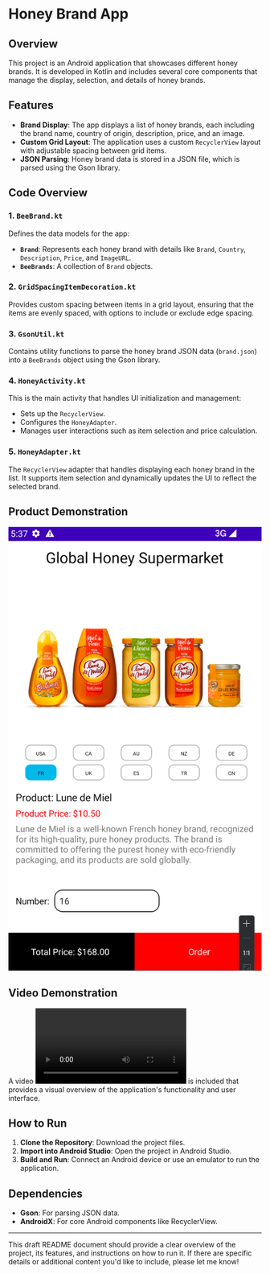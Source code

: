 # Honey Brand App

## Overview

This project is an Android application that showcases different honey brands. It is developed in Kotlin and includes several core components that manage the display, selection, and details of honey brands.

## Features

- **Brand Display**: The app displays a list of honey brands, each including the brand name, country of origin, description, price, and an image.
- **Custom Grid Layout**: The application uses a custom `RecyclerView` layout with adjustable spacing between grid items.
- **JSON Parsing**: Honey brand data is stored in a JSON file, which is parsed using the Gson library.

## Code Overview

### 1. `BeeBrand.kt`
Defines the data models for the app:
- **`Brand`**: Represents each honey brand with details like `Brand`, `Country`, `Description`, `Price`, and `ImageURL`.
- **`BeeBrands`**: A collection of `Brand` objects.

### 2. `GridSpacingItemDecoration.kt`
Provides custom spacing between items in a grid layout, ensuring that the items are evenly spaced, with options to include or exclude edge spacing.

### 3. `GsonUtil.kt`
Contains utility functions to parse the honey brand JSON data (`brand.json`) into a `BeeBrands` object using the Gson library.

### 4. `HoneyActivity.kt`
This is the main activity that handles UI initialization and management:
- Sets up the `RecyclerView`.
- Configures the `HoneyAdapter`.
- Manages user interactions such as item selection and price calculation.

### 5. `HoneyAdapter.kt`
The `RecyclerView` adapter that handles displaying each honey brand in the list. It supports item selection and dynamically updates the UI to reflect the selected brand.
## Product Demonstration
![honey](doc/pic.png)

## Video Demonstration
A video ![honey](doc/honey.mov) is included that provides a visual overview of the application's functionality and user interface.

## How to Run

1. **Clone the Repository**: Download the project files.
2. **Import into Android Studio**: Open the project in Android Studio.
3. **Build and Run**: Connect an Android device or use an emulator to run the application.

## Dependencies

- **Gson**: For parsing JSON data.
- **AndroidX**: For core Android components like RecyclerView.

---

This draft README document should provide a clear overview of the project, its features, and instructions on how to run it. If there are specific details or additional content you'd like to include, please let me know!